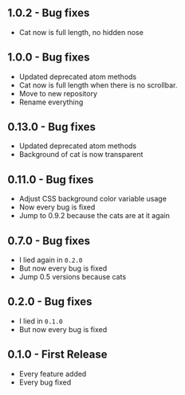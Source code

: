 ## 1.0.2 - Bug fixes
* Cat now is full length, no hidden nose

## 1.0.0 - Bug fixes
* Updated deprecated atom methods
* Cat now is full length when there is no scrollbar.
* Move to new repository
* Rename everything

## 0.13.0 - Bug fixes
* Updated deprecated atom methods
* Background of cat is now transparent

## 0.11.0 - Bug fixes
* Adjust CSS background color variable usage
* Now every bug is fixed
* Jump to 0.9.2 because the cats are at it again

## 0.7.0 - Bug fixes
* I lied again in `0.2.0`
* But now every bug is fixed
* Jump 0.5 versions because cats

## 0.2.0 - Bug fixes
* I lied in `0.1.0`
* But now every bug is fixed

## 0.1.0 - First Release
* Every feature added
* Every bug fixed
